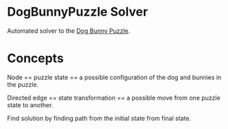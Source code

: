 # DogBunnyPuzzle Solver

Automated solver to the [Dog Bunny Puzzle](http://www.dogbunnypuzzle.com/).

# Concepts

Node == puzzle state == a possible configuration of the dog and bunnies in the puzzle.

Directed edge == state transformation == a possible move from one puzzle state to another.

Find solution by finding path from the initial state from final state.

